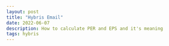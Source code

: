 ```yaml
---
layout: post
title: "Hybris Email"
date: 2022-06-07
description: How to calculate PER and EPS and it's meaning
tags: hybris
---
```


